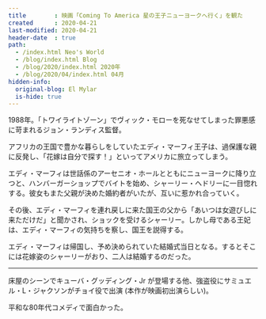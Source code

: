 ```yaml
---
title        : 映画「Coming To America 星の王子ニューヨークへ行く」を観た
created      : 2020-04-21
last-modified: 2020-04-21
header-date  : true
path:
  - /index.html Neo's World
  - /blog/index.html Blog
  - /blog/2020/index.html 2020年
  - /blog/2020/04/index.html 04月
hidden-info:
  original-blog: El Mylar
  is-hide: true
---
```


1988年。「トワイライトゾーン」でヴィック・モローを死なせてしまった罪悪感に苛まれるジョン・ランディス監督。

アフリカの王国で豊かな暮らしをしていたエディ・マーフィ王子は、過保護な親に反発し、「花嫁は自分で探す！」といってアメリカに旅立ってしまう。

エディ・マーフィは世話係のアーセニオ・ホールとともにニューヨークに降り立つと、ハンバーガーショップでバイトを始め、シャーリー・ヘドリーに一目惚れする。彼女もまた父親が決めた婚約者がいたが、互いに惹かれ合っていく。

その後、エディ・マーフィを連れ戻しに来た国王の父から「あいつは女遊びしに来ただけだ」と聞かされ、ショックを受けるシャーリー。しかし母である王妃は、エディ・マーフィの気持ちを察し、国王を説得する。

エディ・マーフィは帰国し、予め決められていた結婚式当日となる。するとそこには花嫁姿のシャーリーがおり、二人は結婚するのだった。

---

床屋のシーンでキューバ・グッディング・Jr が登場する他、強盗役にサミュエル・L・ジャクソンがチョイ役で出演 (本作が映画初出演らしい)。

平和な80年代コメディで面白かった。
